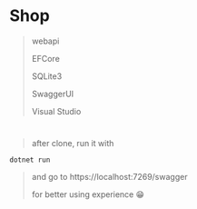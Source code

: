 # Shop

> webapi
> 
> EFCore
> 
> SQLite3
>
> SwaggerUI
> 
> Visual Studio

# 

> after clone, run it with
```cli
dotnet run
```
> and go to https://localhost:7269/swagger
>
> for better using experience 😁
